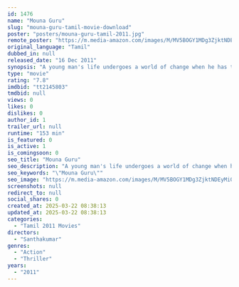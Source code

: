 ```yaml
---
id: 1476
name: "Mouna Guru"
slug: "mouna-guru-tamil-movie-download"
poster: "posters/mouna-guru-tamil-2011.jpg"
remote_poster: "https://m.media-amazon.com/images/M/MV5BOGY1MDg3ZjktNDEyMi00ODliLTk1NzMtNDkzZTIyYWMxNWNhXkEyXkFqcGdeQXVyMTEzNzg0Mjkx._V1_SX300.jpg"
original_language: "Tamil"
dubbed_in: null
released_date: "16 Dec 2011"
synopsis: "A young man's life undergoes a world of change when he has to face a few corrupt police officials."
type: "movie"
rating: "7.8"
imdbid: "tt2145803"
tmdbid: null
views: 0
likes: 0
dislikes: 0
author_id: 1
trailer_url: null
runtime: "153 min"
is_featured: 0
is_active: 1
is_comingsoon: 0
seo_title: "Mouna Guru"
seo_description: "A young man's life undergoes a world of change when he has to face a few corrupt police officials."
seo_keywords: "\"Mouna Guru\""
seo_image: "https://m.media-amazon.com/images/M/MV5BOGY1MDg3ZjktNDEyMi00ODliLTk1NzMtNDkzZTIyYWMxNWNhXkEyXkFqcGdeQXVyMTEzNzg0Mjkx._V1_SX300.jpg"
screenshots: null
redirect_to: null
social_shares: 0
created_at: 2025-03-22 08:38:13
updated_at: 2025-03-22 08:38:13
categories:
  - "Tamil 2011 Movies"
directors:
  - "Santhakumar"
genres:
  - "Action"
  - "Thriller"
years:
  - "2011"
---
```

